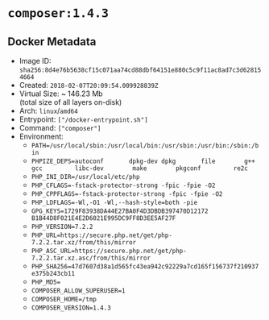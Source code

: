 # `composer:1.4.3`

## Docker Metadata

- Image ID: `sha256:8d4e76b5638cf15c071aa74cd88dbf64151e880c5c9f11ac8ad7c3d628154664`
- Created: `2018-02-07T20:09:54.009928839Z`
- Virtual Size: ~ 146.23 Mb  
  (total size of all layers on-disk)
- Arch: `linux`/`amd64`
- Entrypoint: `["/docker-entrypoint.sh"]`
- Command: `["composer"]`
- Environment:
  - `PATH=/usr/local/sbin:/usr/local/bin:/usr/sbin:/usr/bin:/sbin:/bin`
  - `PHPIZE_DEPS=autoconf 		dpkg-dev dpkg 		file 		g++ 		gcc 		libc-dev 		make 		pkgconf 		re2c`
  - `PHP_INI_DIR=/usr/local/etc/php`
  - `PHP_CFLAGS=-fstack-protector-strong -fpic -fpie -O2`
  - `PHP_CPPFLAGS=-fstack-protector-strong -fpic -fpie -O2`
  - `PHP_LDFLAGS=-Wl,-O1 -Wl,--hash-style=both -pie`
  - `GPG_KEYS=1729F83938DA44E27BA0F4D3DBDB397470D12172 B1B44D8F021E4E2D6021E995DC9FF8D3EE5AF27F`
  - `PHP_VERSION=7.2.2`
  - `PHP_URL=https://secure.php.net/get/php-7.2.2.tar.xz/from/this/mirror`
  - `PHP_ASC_URL=https://secure.php.net/get/php-7.2.2.tar.xz.asc/from/this/mirror`
  - `PHP_SHA256=47d7607d38a1d565fc43ea942c92229a7cd165f156737f210937e375b243cb11`
  - `PHP_MD5=`
  - `COMPOSER_ALLOW_SUPERUSER=1`
  - `COMPOSER_HOME=/tmp`
  - `COMPOSER_VERSION=1.4.3`
